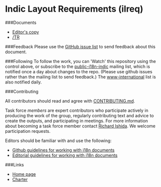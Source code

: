 # Indic Layout Requirements (ilreq)

###Documents
- [Editor's copy](https://w3c.github.io/ilreq/)
- [/TR](https://www.w3.org/TR/ilreq/)

###Feedback
Please use the [GitHub issue list](https://github.com/w3c/ilreq/issues) to send feedback about this document.

###Following
To follow the work, you can 'Watch' this repository using the control above, or subscribe to the [public-i18n-indic](https://lists.w3.org/Archives/Public/public-i18n-indic/) mailing list, which is notified once a day about changes to the repo. (Please use github issues rather than the mailing list to send feedback.) The [www-international](https://lists.w3.org/Archives/Public/www-international/) list is also notified daily.

###Contributing

All contributors should read and agree with [CONTRIBUTING.md](https://github.com/w3c/ilreq/blob/gh-pages/CONTRIBUTING.md).

Task force _members_ are expert contributors who participate actively in producing the work of the group, regularly contributing text and advice to create the outputs, and participating in meetings. For more information about becoming a task force member contact [Richard Ishida](mailto:ishida@w3.org). We welcome participation requests.

Editors should be familiar with and use the following:

- [Github guidelines for working with i18n documents](http://w3c.github.io/i18n-activity/guidelines/github)
- [Editorial guidelines for working with i18n documents](http://w3c.github.io/i18n-activity/guidelines/editing)


###Links
- [Home page](http://www.w3.org/International/groups/indic-layout/)
- [Charter](https://www.w3.org/2012/07/indic-tf-charter/charter.html)
